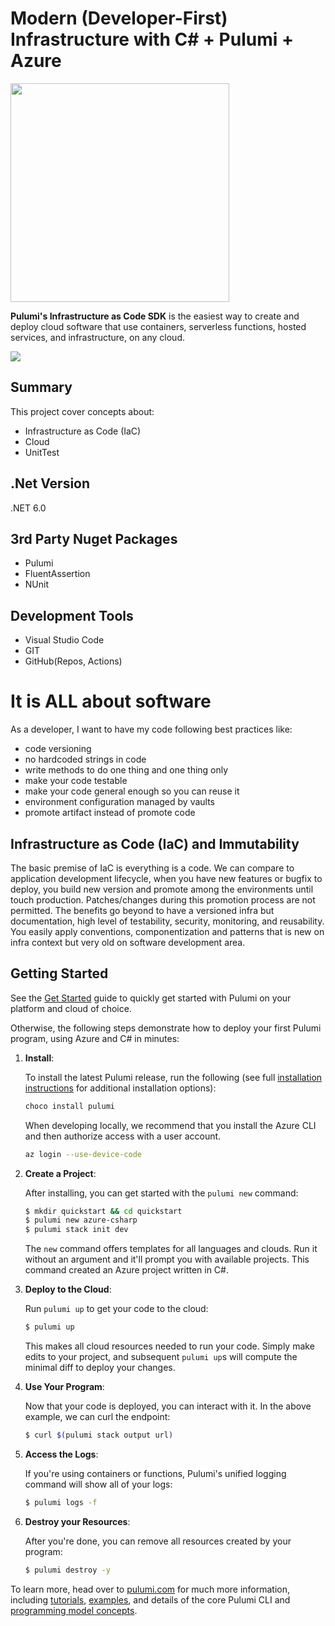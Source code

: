 # Modern (Developer-First) Infrastructure with C# + Pulumi + Azure 

<a href="https://www.pulumi.com?utm_campaign=pulumi-pulumi-github-repo&utm_source=github.com&utm_medium=top-logo" title="Pulumi - Modern Infrastructure as Code - AWS Azure Kubernetes Containers Serverless">
    <img src="https://www.pulumi.com/images/logo/logo-on-white-box.svg?" width="350">
</a>

**Pulumi's Infrastructure as Code SDK** is the easiest way to create and deploy cloud software that use containers, serverless functions, hosted services, and infrastructure, on any cloud.

<img src="https://www.pulumi.com/images/product/product-platform-desktop.svg"/>

## Summary
This project cover concepts about:  
 - Infrastructure as Code (IaC)
 - Cloud
 - UnitTest

## .Net Version
.NET 6.0

## 3rd Party Nuget Packages 
- Pulumi
- FluentAssertion
- NUnit

## Development Tools
 - Visual Studio Code
 - GIT
 - GitHub(Repos, Actions)
 

# It is ALL about software

As a developer, I want to have my code following best practices like:

- code versioning
- no hardcoded strings in code
- write methods to do one thing and one thing only
- make your code testable
- make your code general enough so you can reuse it
- environment configuration managed by vaults
- promote artifact instead of promote code 

## Infrastructure as Code (IaC) and Immutability

The basic premise of IaC is everything is a code. We can compare to application development lifecycle, when you have new features or bugfix to deploy, you build new version and promote among the environments until touch production.  Patches/changes during this promotion process are not permitted. The benefits go beyond to have a versioned infra but documentation, high level of testability, security, monitoring, and reusability. You easily apply conventions, componentization and patterns that is new on infra context but very old on software development area.

## Getting Started

See the [Get Started](https://www.pulumi.com/docs/quickstart/?utm_campaign=pulumi-pulumi-github-repo&utm_source=github.com&utm_medium=getting-started-quickstart) guide to quickly get started with Pulumi on your platform and cloud of choice.

Otherwise, the following steps demonstrate how to deploy your first Pulumi program, using Azure and C# in minutes:

1. **Install**:

    To install the latest Pulumi release, run the following (see full
    [installation instructions](https://www.pulumi.com/docs/reference/install/?utm_campaign=pulumi-pulumi-github-repo&utm_source=github.com&utm_medium=getting-started-install) for additional installation options):

    ```bash
    choco install pulumi
    ```

    When developing locally, we recommend that you install the Azure CLI and then authorize access with a user account.

    ```bash
    az login --use-device-code
    ```

2. **Create a Project**:

    After installing, you can get started with the `pulumi new` command:

    ```bash
    $ mkdir quickstart && cd quickstart
    $ pulumi new azure-csharp
    $ pulumi stack init dev
    ```

    The `new` command offers templates for all languages and clouds.  Run it without an argument and it'll prompt     you with available projects.  This command created an Azure project written in C#.

3. **Deploy to the Cloud**:

    Run `pulumi up` to get your code to the cloud:

    ```bash
    $ pulumi up
    ```

    This makes all cloud resources needed to run your code.  Simply make edits to your project, and subsequent
    `pulumi up`s will compute the minimal diff to deploy your changes.

4. **Use Your Program**:

    Now that your code is deployed, you can interact with it.  In the above example, we can curl the endpoint:

    ```bash
    $ curl $(pulumi stack output url)
    ```

5. **Access the Logs**:

    If you're using containers or functions, Pulumi's unified logging command will show all of your logs:

    ```bash
    $ pulumi logs -f
    ```

6. **Destroy your Resources**:

    After you're done, you can remove all resources created by your program:

    ```bash
    $ pulumi destroy -y
    ```

To learn more, head over to [pulumi.com](https://pulumi.com/?utm_campaign=pulumi-pulumi-github-repo&utm_source=github.com&utm_medium=getting-started-learn-more-home) for much more information, including [tutorials](https://www.pulumi.com/docs/reference/tutorials/?utm_campaign=pulumi-pulumi-github-repo&utm_source=github.com&utm_medium=getting-started-learn-more-tutorials), [examples](https://github.com/pulumi/examples), and details of the core Pulumi CLI and [programming model concepts](https://www.pulumi.com/docs/reference/concepts/?utm_campaign=pulumi-pulumi-github-repo&utm_source=github.com&utm_medium=getting-started-learn-more-concepts).

